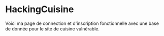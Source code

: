 # HackingCuisine

Voici ma page de connection et d'inscription fonctionnelle avec une base de donnée pour le site de cuisine vulnérable.
